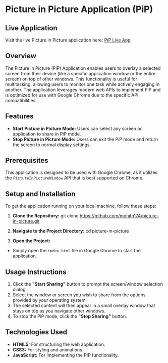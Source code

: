 # Picture in Picture Application (PiP)

## Live Application
Visit the live Picture in Picture application here: [PiP Live App](https://mohith174.github.io/PiP/)

## Overview
The Picture in Picture (PiP) Application enables users to overlay a selected screen from their device (like a specific application window or the entire screen) on top of other windows. This functionality is useful for multitasking, allowing users to monitor one task while actively engaging in another. The application leverages modern web APIs to implement PiP and is optimized for use with Google Chrome due to the specific API compatibilities.

## Features
- **Start Picture in Picture Mode:** Users can select any screen or application to share in PiP mode.
- **Stop Picture in Picture Mode:** Users can exit the PiP mode and return the screen to normal display settings.

## Prerequisites
This application is designed to be used with Google Chrome, as it utilizes the `PictureInPictureWindow` API that is best supported on Chrome.

## Setup and Installation
To get the application running on your local machine, follow these steps:

1. **Clone the Repository:**
git clone https://github.com/mohith174/picture-in-picture.git

2. **Navigate to the Project Directory:**
cd picture-in-picture

3. **Open the Project:**
- Simply open the `index.html` file in Google Chrome to start the application.

## Usage Instructions
1. Click the **"Start Sharing"** button to prompt the screen/window selection dialog.
2. Select the window or screen you wish to share from the options provided by your operating system.
3. The selected content will then appear in a small overlay window that stays on top as you navigate other windows.
4. To stop the PiP mode, click the **"Stop Sharing"** button.

## Technologies Used
- **HTML5:** For structuring the web application.
- **CSS3:** For styling and animations.
- **JavaScript:** For implementing the PiP functionality.
